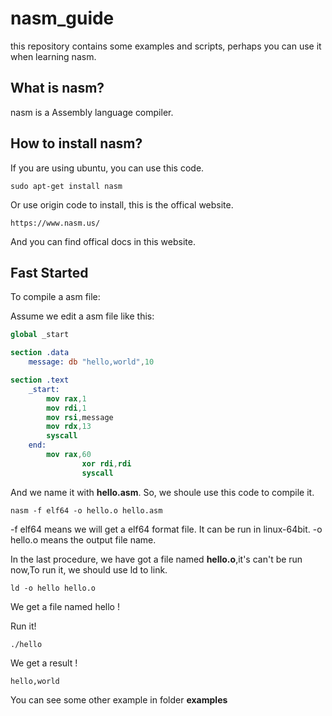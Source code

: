 # nasm_guide
 this repository contains some examples and scripts, perhaps you can use it when learning nasm.

## What is nasm?

nasm is a Assembly language compiler. 

## How to install nasm?
If you are using ubuntu, you can use this code.
```
sudo apt-get install nasm
```
Or use origin code to install, this is the offical website.
```
https://www.nasm.us/
```
And you can find offical docs in this website.

## Fast Started
To compile a asm file:

Assume we edit a asm file like this:
```nasm
global _start

section .data
	message: db "hello,world",10

section .text
	_start:
		mov	rax,1
		mov	rdi,1
		mov	rsi,message
		mov	rdx,13
		syscall
	end:
		mov rax,60
                xor rdi,rdi
                syscall


```
And we name it with **hello.asm**.
So, we shoule use this code to compile it.
```
nasm -f elf64 -o hello.o hello.asm
```

-f elf64 means we will get a elf64 format file. It can be run in linux-64bit.
-o hello.o means the output file name.

In the last procedure, we have got a file named **hello.o**,it's can't be run now,To run it, we should use ld to link.

```
ld -o hello hello.o
```

We get a file named hello !

Run it!
```
./hello
```
We get a result !
```
hello,world
```

You can see some other example in folder **examples**
